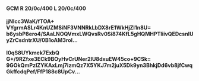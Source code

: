 #### GCM R 20/0c/400 L 20/0c/400
**jjNIcc3WaK/fTOA+**<br/>**VYgrmASLr4KnUZMSiNF3VNNRkLbDX8rE1WkHjZl1n8U=**<br/>**b6ysbP8ero4/SAaLNOQVmxLWQvsRv0Si874KfL5gHQMHPTliivQEDcsnlUyZrCsdntrXU/0B1oAM3roI...**<br/><br/>
**I0qS8UYkmek7ExbQ**<br/>**G+/9RZfxe3ECk9BOyHvCrUNer2IU8dxuEW45co+9CSk=**<br/>**9GOkQmPzlZYKAxLmj7izmQz7X5YKJ7m2juX5Dk9yn3BhkjDd6vb8jfCwqGkffcdqPef/FfP188c8UpCv...**